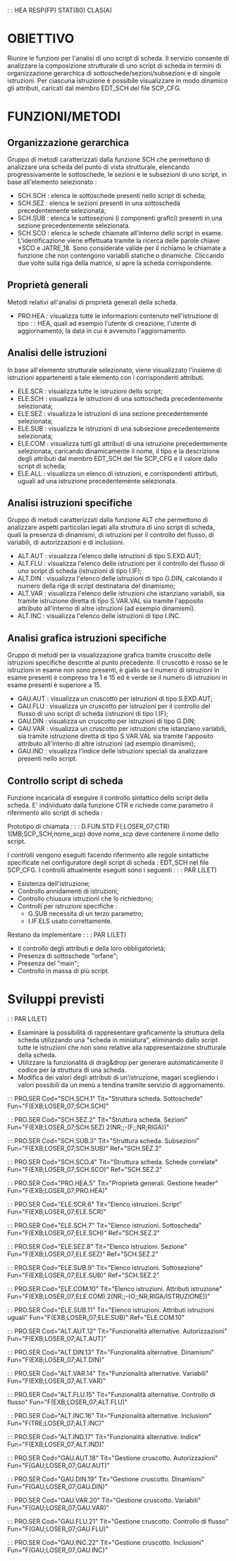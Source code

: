  :  : HEA RESP(FP) STAT(80) CLAS(A)
# OBIETTIVO
Riunire le funzioni per l'analisi di uno script di scheda.
Il servizio consente di analizzare la composizione strutturale di uno script di scheda in termini di organizzazione gerarchica di sottoschede/sezioni/subsezioni e di singole istruzioni.
Per ciascuna istruzione è possibile visualizzare in modo dinamico gli attributi, caricati dal membro EDT_SCH del file SCP_CFG.

# FUNZIONI/METODI
## Organizzazione gerarchica

Gruppo di metodi caratterizzati dalla funzione SCH che permettono di analizzare una scheda del punto di vista strutturale, elencando progressivamente
le sottoschede, le sezioni e le subsezioni di uno script, in base all'elemento selezionato : 


- SCH.SCH :  elenca le sottoschede presenti nello script di scheda;
- SCH.SEZ :  elenca le sezioni presenti in una sottoscheda precedentemente selezionata;
- SCH.SUB :  elenca le sottosezioni (i componenti grafici) presenti in una sezione precedentemente selezionata.
- SCH.SCO :  elenca le schede chiamate all'interno dello script in esame. L'identificazione viene effettuata tramite la ricerca delle parole chiave \*SCO e JATRE_18. Sono considerate valide per il richiamo le chiamate a funzione che non contengono variabili statiche o dinamiche.
Cliccando due volte sulla riga della matrice, si apre la scheda corrispondente.


## Proprietà generali
Metodi relativi all'analisi di proprietà generali della scheda.


- PRO.HEA :  visualizza tutte le informazioni contenuto nell'istruzione di tipo  :  : HEA, quali ad esempio l'utente di creazione, l'utente di aggiornamento, la data in cui è avvenuto l'aggiornamento.


## Analisi delle istruzioni
In base all'elemento strutturale selezionato, viene visualizzato l'insieme di istruzioni appartenenti a tale elemento con i corrispondenti attributi.


- ELE.SCR :  visualizza tutte le istruzioni dello script;
- ELE.SCH :  visualizza le istruzioni di una sottoscheda precedentemente selezionata;
- ELE.SEZ :  visualizza le istruzioni di una sezione precedentemente selezionata;
- ELE.SUB :  visualizza le istruzioni di una subsezione precedentemente selezionata;
- ELE.COM :  visualizza tutti gli attributi di una istruzione precedentemente selezionata, caricando dinamicamente il nome, il tipo e la descrizione
degli attributi dal membro EDT_SCH del file SCP_CFG e il valore dallo script di scheda;
- ELE.ALL :  visualizza un elenco di istruzioni, e corrispondenti attirbuti, uguali ad una istruzione precedentemente selezionata.


## Analisi istruzioni specifiche
Gruppo di metodi caratterizzati dalla funzione ALT che permettono di analizzare aspetti particolari legati alla struttura di uno script di scheda, quali la presenza di dinamismi, di istruzioni per il controllo del flusso, di variabili, di autorizzazioni e di inclusioni.


- ALT.AUT :  visualizza l'elenco delle istruzioni di tipo S.EXD.AUT;
- ALT.FLU :  visualizza l'elenco delle istruzioni per il controllo del flusso di uno script di scheda (istruzioni di tipo I.IF);
- ALT.DIN :  visualizza l'elenco delle istruzioni di tipo G.DIN, calcolando il numero della riga di script destinataria del dinamismo;
- ALT.VAR :  visualizza l'elenco delle istruzioni che istanziano variabili, sia tramite istruzione diretta di tipo S.VAR.VAL sia tramite l'apposito
attributo all'interno di altre istruzioni (ad esempio dinamismi).
- ALT.INC :  visualizza l'elenco delle istruzioni di tipo I.INC.


## Analisi grafica istruzioni specifiche
Gruppo di metodi per la visualizzazione grafica tramite cruscotto delle istruzioni specifiche descritte al punto precedente.
Il cruscotto è rosso se le istruzioni in esame non sono presenti, è giallo se il numero di istruzioni in esame presenti è compreso tra 1 e 15 ed è verde se il numero di istruzioni in esame presenti è superiore a 15.

- GAU.AUT :  visualizza un cruscotto per istruzioni di tipo S.EXD.AUT;
- GAU.FLU :   visualizza un cruscotto per istruzioni per il controllo del flusso di uno script di scheda (istruzioni di tipo I.IF);
- GAU.DIN :   visualizza un cruscotto per istruzioni di tipo G.DIN;
- GAU.VAR :   visualizza un cruscotto per istruzioni che istanziano variabili, sia tramite istruzione diretta di tipo S.VAR.VAL sia tramite l'apposito
attributo all'interno di altre istruzioni (ad esempio dinamismi);
- GAU.IND :   visualizza l'indice delle istruzioni speciali da analizzare presenti nello script.


## Controllo script di scheda
Funzione incaricata di eseguire il controllo sintattico dello script della scheda. E' individuato dalla funzione CTR e richiede come parametro il riferimento allo script di scheda : 

Prototipo di chiamata : 
 :  : D.FUN.STD F(;LOSER_07;CTR) 1(MB;SCP_SCH;nome_scp)
dove nome_scp deve contenere il nome dello script.

I controlli vengono eseguiti facendo riferimento alle regole sintattiche specificate nel configuratore degli script di scheda :  EDT_SCH nel file SCP_CFG.
I controlli attualmente eseguiti sono i seguenti : 
 :  : PAR L(LET)
- Esistenza dell'istruzione;
- Controllo annidamenti di istruzioni;
- Controllo chiusura istruzioni che lo richiedono;
- Controlli per istruzioni specifiche : 
  - G.SUB necessita di un terzo parametro;
  - I.IF.ELS usato correttamente.


Restano da implementare : 
 :  : PAR L(LET)
- Il controllo degli attributi e della loro obbligatorietà;
- Presenza di sottoschede "orfane";
- Presenza del "main";
- Controllo in massa di più script.


# Sviluppi previsti
 :  : PAR L(LET)
- Esaminare la possibilità di rappresentare graficamente la struttura della scheda utilizzando una "scheda in miniatura", eliminando dallo script tutte le istruzioni che non sono relative alla rappresentaizone strutturale della scheda.
- Utilizzare la funzionalità di drag&drop per generare automaticamente il codice per la struttura di una scheda.
- Modifica dei valori degli attributi di un'istruzione, magari scegliendo i valori possibili da un menù a tendina tramite servizio di aggiornamento.


 :  : PRO.SER Cod="SCH.SCH.1" Tit="Struttura scheda. Sottoschede" Fun="F(EXB;LOSER_07;SCH.SCH)"

 :  : PRO.SER Cod="SCH.SEZ.2" Tit="Struttura scheda. Sezioni" Fun="F(EXB;LOSER_07;SCH.SEZ) 2(NR;;-(F;;NR;RIGA))"

 :  : PRO.SER Cod="SCH.SUB.3" Tit="Struttura scheda. Subsezioni" Fun="F(EXB;LOSER_07;SCH.SUB)" Ref="SCH.SEZ.2"

 :  : PRO.SER Cod="SCH.SCO.4" Tit="Struttura scheda. Schede correlate" Fun="F(EXB;LOSER_07;SCH.SCO)" Ref="SCH.SEZ.2"

 :  : PRO.SER Cod="PRO.HEA.5" Tit="Proprietà generali. Gestione header" Fun="F(EXB;LOSER_07;PRO.HEA)"

 :  : PRO.SER Cod="ELE.SCR.6" Tit="Elenco istruzioni. Script" Fun="F(EXB;LOSER_07;ELE.SCR)"

 :  : PRO.SER Cod="ELE.SCH.7" Tit="Elenco istruzioni. Sottoscheda" Fun="F(EXB;LOSER_07;ELE.SCH)" Ref="SCH.SEZ.2"

 :  : PRO.SER Cod="ELE.SEZ.8" Tit="Elenco istruzioni. Sezione" Fun="F(EXB;LOSER_07;ELE.SEZ)" Ref="SCH.SEZ.2"

 :  : PRO.SER Cod="ELE.SUB.9" Tit="Elenco istruzioni. Sottosezione" Fun="F(EXB;LOSER_07;ELE.SUB)" Ref="SCH.SEZ.2"

 :  : PRO.SER Cod="ELE.COM.10" Tit="Elenco istruzioni. Attributi istruzione" Fun="F(EXB;LOSER_07;ELE.COM) 2(NR;;-(O;;NR;RIGA/ISTRUZIONE))"

 :  : PRO.SER Cod="ELE.SUB.11" Tit="Elenco istruzioni. Attributi istruzioni uguali" Fun="F(EXB;LOSER_07;ELE.SUB)" Ref="ELE.COM.10"

 :  : PRO.SER Cod="ALT.AUT.12" Tit="Funzionalità alternative. Autorizzazioni" Fun="F(EXB;LOSER_07;ALT.AUT)"

 :  : PRO.SER Cod="ALT.DIN.13" Tit="Funzionalità alternative. Dinamismi" Fun="F(EXB;LOSER_07;ALT.DIN)"

 :  : PRO.SER Cod="ALT.VAR.14" Tit="Funzionalità alternative. Variabili" Fun="F(EXB;LOSER_07;ALT.VAR)"

 :  : PRO.SER Cod="ALT.FLU.15" Tit="Funzionalità alternative. Controllo di flusso" Fun="F(EXB;LOSER_07;ALT.FLU)"

 :  : PRO.SER Cod="ALT.INC.16" Tit="Funzionalità alternative. Inclusioni" Fun="F(TRE;LOSER_07;ALT.INC)"

 :  : PRO.SER Cod="ALT.IND.17" Tit="Funzionalità alternative. Indice" Fun="F(EXB;LOSER_07;ALT.IND)"

 :  : PRO.SER Cod="GAU.AUT.18" Tit="Gestione cruscotto. Autorizzazioni" Fun="F(GAU;LOSER_07;GAU.AUT)"

 :  : PRO.SER Cod="GAU.DIN.19" Tit="Gestione cruscotto. Dinamismi" Fun="F(GAU;LOSER_07;GAU.DIN)"

 :  : PRO.SER Cod="GAU.VAR.20" Tit="Gestione cruscotto. Variabili" Fun="F(GAU;LOSER_07;GAU.VAR)"

 :  : PRO.SER Cod="GAU.FLU.21" Tit="Gestione cruscotto. Controllo di flusso" Fun="F(GAU;LOSER_07;GAU.FLU)"

 :  : PRO.SER Cod="GAU.INC.22" Tit="Gestione cruscotto. Inclusioni" Fun="F(GAU;LOSER_07;GAU.INC)"

